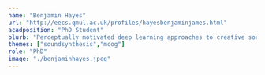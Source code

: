 ```yaml
---
name: "Benjamin Hayes"
url: "http://eecs.qmul.ac.uk/profiles/hayesbenjaminjames.html"
acadposition: "PhD Student"
blurb: "Perceptually motivated deep learning approaches to creative sound synthesis"
themes: ["soundsynthesis","mcog"]
role: "PhD"
image: "./benjaminhayes.jpeg"
---
```

